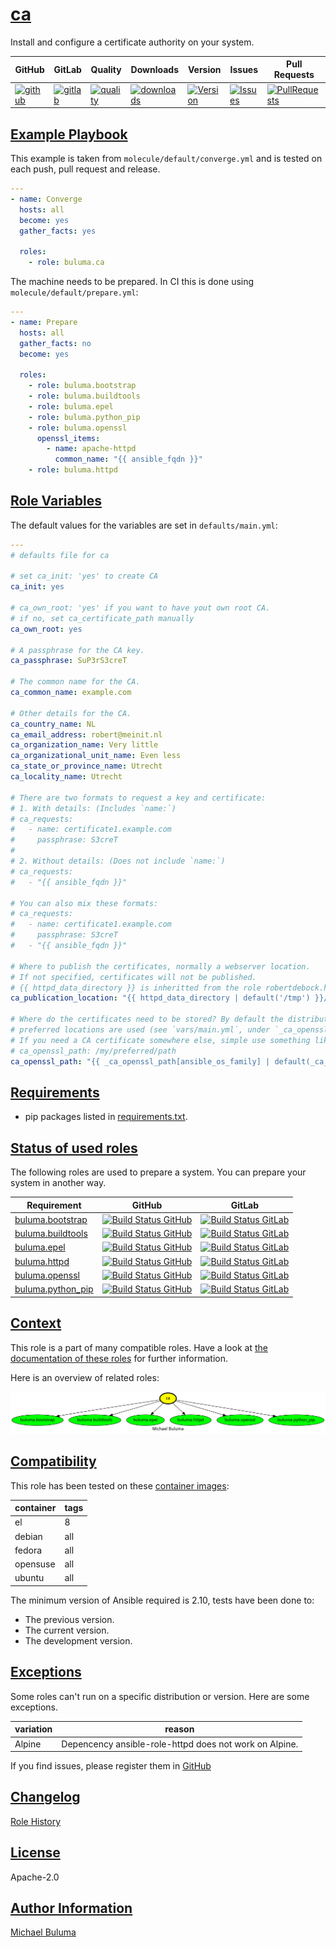 # [ca](#ca)

Install and configure a certificate authority on your system.

|GitHub|GitLab|Quality|Downloads|Version|Issues|Pull Requests|
|------|------|-------|---------|-------|------|-------------|
|[![github](https://github.com/buluma/ansible-role-ca/workflows/Ansible%20Molecule/badge.svg)](https://github.com/buluma/ansible-role-ca/actions)|[![gitlab](https://gitlab.com/buluma/ansible-role-ca/badges/master/pipeline.svg)](https://gitlab.com/buluma/ansible-role-ca)|[![quality](https://img.shields.io/ansible/quality/58348)](https://galaxy.ansible.com/buluma/ca)|[![downloads](https://img.shields.io/ansible/role/d/58348)](https://galaxy.ansible.com/buluma/ca)|[![Version](https://img.shields.io/github/release/buluma/ansible-role-ca.svg)](https://github.com/buluma/ansible-role-ca/releases/)|[![Issues](https://img.shields.io/github/issues/buluma/ansible-role-ca.svg)](https://github.com/buluma/ansible-role-ca/issues/)|[![PullRequests](https://img.shields.io/github/issues-pr-closed-raw/buluma/ansible-role-ca.svg)](https://github.com/buluma/ansible-role-ca/pulls/)|

## [Example Playbook](#example-playbook)

This example is taken from `molecule/default/converge.yml` and is tested on each push, pull request and release.
```yaml
---
- name: Converge
  hosts: all
  become: yes
  gather_facts: yes

  roles:
    - role: buluma.ca
```

The machine needs to be prepared. In CI this is done using `molecule/default/prepare.yml`:
```yaml
---
- name: Prepare
  hosts: all
  gather_facts: no
  become: yes

  roles:
    - role: buluma.bootstrap
    - role: buluma.buildtools
    - role: buluma.epel
    - role: buluma.python_pip
    - role: buluma.openssl
      openssl_items:
        - name: apache-httpd
          common_name: "{{ ansible_fqdn }}"
    - role: buluma.httpd
```


## [Role Variables](#role-variables)

The default values for the variables are set in `defaults/main.yml`:
```yaml
---
# defaults file for ca

# set ca_init: 'yes' to create CA
ca_init: yes

# ca_own_root: 'yes' if you want to have yout own root CA.
# if no, set ca_certificate_path manually
ca_own_root: yes

# A passphrase for the CA key.
ca_passphrase: SuP3rS3creT

# The common name for the CA.
ca_common_name: example.com

# Other details for the CA.
ca_country_name: NL
ca_email_address: robert@meinit.nl
ca_organization_name: Very little
ca_organizational_unit_name: Even less
ca_state_or_province_name: Utrecht
ca_locality_name: Utrecht

# There are two formats to request a key and certificate:
# 1. With details: (Includes `name:`)
# ca_requests:
#   - name: certificate1.example.com
#     passphrase: S3creT
#
# 2. Without details: (Does not include `name:`)
# ca_requests:
#   - "{{ ansible_fqdn }}"

# You can also mix these formats:
# ca_requests:
#   - name: certificate1.example.com
#     passphrase: S3creT
#   - "{{ ansible_fqdn }}"

# Where to publish the certificates, normally a webserver location.
# If not specified, certificates will not be published.
# {{ httpd_data_directory }} is inheritted from the role robertdebock.httpd.
ca_publication_location: "{{ httpd_data_directory | default('/tmp') }}/pub"

# Where do the certificates need to be stored? By default the distribution
# preferred locations are used (see `vars/main.yml`, under `_ca_openssl_path`.
# If you need a CA certificate somewhere else, simple use something like this:
# ca_openssl_path: /my/preferred/path
ca_openssl_path: "{{ _ca_openssl_path[ansible_os_family] | default(_ca_openssl_path['default'] ) }}"
```

## [Requirements](#requirements)

- pip packages listed in [requirements.txt](https://github.com/buluma/ansible-role-ca/blob/main/requirements.txt).

## [Status of used roles](#status-of-requirements)

The following roles are used to prepare a system. You can prepare your system in another way.

| Requirement | GitHub | GitLab |
|-------------|--------|--------|
|[buluma.bootstrap](https://galaxy.ansible.com/buluma/bootstrap)|[![Build Status GitHub](https://github.com/buluma/ansible-role-bootstrap/workflows/Ansible%20Molecule/badge.svg)](https://github.com/buluma/ansible-role-bootstrap/actions)|[![Build Status GitLab ](https://gitlab.com/buluma/ansible-role-bootstrap/badges/master/pipeline.svg)](https://gitlab.com/buluma/ansible-role-bootstrap)|
|[buluma.buildtools](https://galaxy.ansible.com/buluma/buildtools)|[![Build Status GitHub](https://github.com/buluma/ansible-role-buildtools/workflows/Ansible%20Molecule/badge.svg)](https://github.com/buluma/ansible-role-buildtools/actions)|[![Build Status GitLab ](https://gitlab.com/buluma/ansible-role-buildtools/badges/master/pipeline.svg)](https://gitlab.com/buluma/ansible-role-buildtools)|
|[buluma.epel](https://galaxy.ansible.com/buluma/epel)|[![Build Status GitHub](https://github.com/buluma/ansible-role-epel/workflows/Ansible%20Molecule/badge.svg)](https://github.com/buluma/ansible-role-epel/actions)|[![Build Status GitLab ](https://gitlab.com/buluma/ansible-role-epel/badges/master/pipeline.svg)](https://gitlab.com/buluma/ansible-role-epel)|
|[buluma.httpd](https://galaxy.ansible.com/buluma/httpd)|[![Build Status GitHub](https://github.com/buluma/ansible-role-httpd/workflows/Ansible%20Molecule/badge.svg)](https://github.com/buluma/ansible-role-httpd/actions)|[![Build Status GitLab ](https://gitlab.com/buluma/ansible-role-httpd/badges/master/pipeline.svg)](https://gitlab.com/buluma/ansible-role-httpd)|
|[buluma.openssl](https://galaxy.ansible.com/buluma/openssl)|[![Build Status GitHub](https://github.com/buluma/ansible-role-openssl/workflows/Ansible%20Molecule/badge.svg)](https://github.com/buluma/ansible-role-openssl/actions)|[![Build Status GitLab ](https://gitlab.com/buluma/ansible-role-openssl/badges/master/pipeline.svg)](https://gitlab.com/buluma/ansible-role-openssl)|
|[buluma.python_pip](https://galaxy.ansible.com/buluma/python_pip)|[![Build Status GitHub](https://github.com/buluma/ansible-role-python_pip/workflows/Ansible%20Molecule/badge.svg)](https://github.com/buluma/ansible-role-python_pip/actions)|[![Build Status GitLab ](https://gitlab.com/buluma/ansible-role-python_pip/badges/master/pipeline.svg)](https://gitlab.com/buluma/ansible-role-python_pip)|

## [Context](#context)

This role is a part of many compatible roles. Have a look at [the documentation of these roles](https://buluma.github.io/) for further information.

Here is an overview of related roles:

![dependencies](https://raw.githubusercontent.com/buluma/ansible-role-ca/png/requirements.png "Dependencies")

## [Compatibility](#compatibility)

This role has been tested on these [container images](https://hub.docker.com/u/buluma):

|container|tags|
|---------|----|
|el|8|
|debian|all|
|fedora|all|
|opensuse|all|
|ubuntu|all|

The minimum version of Ansible required is 2.10, tests have been done to:

- The previous version.
- The current version.
- The development version.

## [Exceptions](#exceptions)

Some roles can't run on a specific distribution or version. Here are some exceptions.

| variation                 | reason                 |
|---------------------------|------------------------|
| Alpine | Depencency ansible-role-httpd does not work on Alpine. |


If you find issues, please register them in [GitHub](https://github.com/buluma/ansible-role-ca/issues)

## [Changelog](#changelog)

[Role History](https://github.com/buluma/ansible-role-ca/blob/master/CHANGELOG.md)

## [License](#license)

Apache-2.0

## [Author Information](#author-information)

[Michael Buluma](https://buluma.github.io/)
